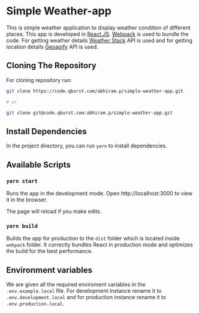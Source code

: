 # Simple Weather-app

This is simple weather application to display weather condition of different places. This app is developed in [React.JS](https://react.dev/). [Webpack](https://webpack.js.org/) is used to bundle the code. For getting weather details [Weather Stack](https://weatherstack.com/) API is used and for getting location details [Geoapify]() API is used.

## Cloning The Repository

For cloning repository run:

```bash
git clone https://code.qburst.com/abhiram.p/simple-weather-app.git

# or

git clone git@code.qburst.com:abhiram.p/simple-weather-app.git
```

## Install Dependencies

In the project directory, you can run `yarn` to install dependencies.

## Available Scripts

### `yarn start`

Runs the app in the development mode.
Open http://localhost:3000 to view it in the browser.

The page will reload if you make edits.

### `yarn build`

Builds the app for production to the `dist` folder which is located inside `webpack` folder.
It correctly bundles React in production mode and optimizes the build for the best performance.

## Environment variables
We are given all the required enviroment variables in the `.env.example.local` file. For development instance rename it to `.env.development.local` and for production instance rename it to `.env.production.local`.
